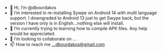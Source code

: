 - 👋 Hi, I’m @dbourdakos  
- 👀 I’m interested in re-installing Sywpe on Android 14 with multi language support. I downgraded to Android 13 just to get Swype back, but the version I have only is in English...nothing else will install.
- 🌱 I’m currently trying to learning how to compile APK files. Any help would be appreciated.
- 💞️ I’m looking to collaborate on ...
- 📫 How to reach me ...dbourdakos@gmail.com

<!---
dbourdakos/dbourdakos is a ✨ special ✨ repository because its `README.md` (this file) appears on your GitHub profile.
You can click the Preview link to take a look at your changes.
--->
